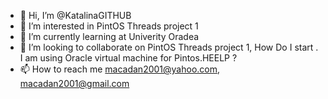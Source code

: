- 👋 Hi, I’m @KatalinaGITHUB
- 👀 I’m interested in PintOS Threads project 1
- 🌱 I’m currently learning at Univerity Oradea
- 💞️ I’m looking to collaborate on PintOS Threads project 1, How Do I start . I am using Oracle virtual machine for Pintos.HEELP ?
- 📫 How to reach me macadan2001@yahoo.com, macadan2001@gmail.com

<!---
KatalinaGITHUB/KatalinaGITHUB is a ✨ special ✨ repository because its `README.md` (this file) appears on your GitHub profile.
You can click the Preview link to take a look at your changes.
--->
